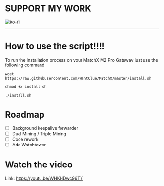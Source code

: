 # SUPPORT MY WORK
[![ko-fi](https://ko-fi.com/img/githubbutton_sm.svg)](https://ko-fi.com/R5R0IYN9V)

-------------------------------------------------------------------------------------------------------------------------------------------------

# How to use the script!!!!



To run the installation process on your MatchX M2 Pro Gateway just use the following command
```
wget https://raw.githubusercontent.com/WantClue/MatchX/master/install.sh
```
```
chmod +x install.sh
```
```
./install.sh
```

# Roadmap

- [ ] Background keepalive forwarder
- [ ] Dual Mining / Triple Mining
- [ ] Code rework
- [ ] Add Watchtower

# Watch the video

Link: https://youtu.be/WHKHDwc96TY
